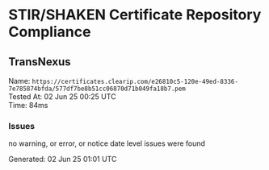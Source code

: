 # STIR/SHAKEN Certificate Repository Compliance

## TransNexus

Name: `https://certificates.clearip.com/e26810c5-120e-49ed-8336-7e785874bfda/577df7be8b51cc06870d71b049fa18b7.pem`\
Tested At: 02 Jun 25 00:25 UTC\
Time: 84ms

### Issues

no warning, or error, or notice date level issues were found

Generated: 02 Jun 25 01:01 UTC